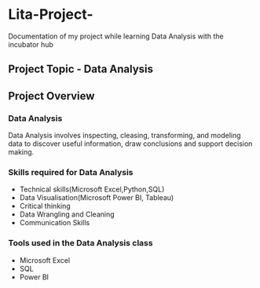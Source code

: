 # Lita-Project-
Documentation of my project while learning Data Analysis with the incubator hub

## Project Topic - Data Analysis 

## Project Overview
### Data Analysis
Data Analysis involves inspecting, cleasing, transforming, and modeling data to discover useful information, draw conclusions and support decision making.

### Skills required for Data Analysis
* Technical skills(Microsoft Excel,Python,SQL)
* Data Visualisation(Microsoft Power BI, Tableau)
* Critical thinking
* Data Wrangling and Cleaning 
* Communication Skills

### Tools used in the Data Analysis class
* Microsoft Excel
* SQL
* Power BI